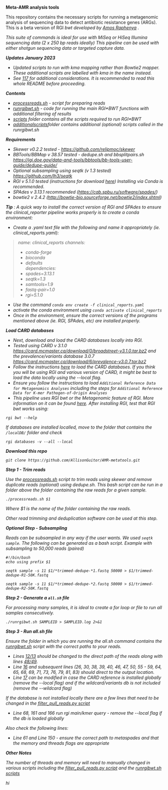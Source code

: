 **Meta-AMR analysis tools**

This repository contains the necessary scripts for running a metagenomic analysis of sequencing data to detect antibiotic resistance genes (ARGs). This is a beta version of RGI <i>bwt<i> developed by [Amos Raphenya](https://github.com/raphenya) . 

This suite of commands is ideal for use with MiSeq or HiSeq Illumina sequencing data (2 x 250 bp reads ideally)
This pipeline can be used with either shotgun sequencing data or targeted capture data. 

**Updates January 2023**
- Updated scripts to run with kma mapping rather than Bowtie2 mapper. These additional scripts are labelled with kma in the name instead. 
- See [117](README.md#L117) for additional considerations. It is recommended to read this whole README before proceeding. 

**Contents**
- [processreads.sh](./processreads.sh) - script for preparing reads
- [runrgibwt.sh](./runrgibwt.sh) - code for running the main RGI*BWT functions with additional filtering of results 
- [scripts](scripts) folder contains all the scripts required to run RGI*BWT
- [additionalscripts](additionalscripts)folder contains additional (optional) scripts called in the runrgibwt.sh 


**Requirements**

- Skewer v0.2.2 tested - https://github.com/relipmoc/skewer 
- BBTools/BBMap v 38.57 tested - dedupe.sh and bbsplitpairs.sh https://jgi.doe.gov/data-and-tools/bbtools/bb-tools-user-guide/dedupe-guide/ 
- Optional subsampling using seqtk (v 1.3 tested) https://github.com/lh3/seqtk
- RGI v 5.1.0 tested (instructions for download [here](https://github.com/arpcard/rgi)) Installing via Conda is recommended.
- SPAdes v 3.13.1 recommended (https://cab.spbu.ru/software/spades/)
- bowtie2 v 2.4.2  (http://bowtie-bio.sourceforge.net/bowtie2/index.shtml)

**Tip** : A quick way to install the correct version of RGI and SPAdes to ensure the clinical_reporter pipeline works properly is to create a conda environment:
- Create a .yaml text file with the following and name it appropriately (ie. clinical_reports.yaml): 
> name: clinical_reports
> channels:       
>   - conda-forge 
>   - bioconda    
>   - defaults  
> dependencies:    
>   - spades=3.13.1
>   - seqtk=1.3
>   - samtools=1.9
>   - fastq-pair=1.0
>   - rgi=5.1.0
- Use the command `conda env create -f clinical_reports.yaml`
- activate the conda environment using `conda activate clinical_reports`
- Once in the environment, ensure the correct versions of the programs mentioned above (ie. RGI, SPAdes, etc) are installed properly. 

**Load CARD databases**
- Next, download and load the CARD databases locally into RGI. 
-   Tested using CARD v 3.1.0 https://card.mcmaster.ca/download/0/broadstreet-v3.1.0.tar.bz2 and the prevalence/variants database 3.0.7 https://card.mcmaster.ca/download/6/prevalence-v3.0.7.tar.bz2 
- Follow the instructions [here](https://github.com/arpcard/rgi#id42) to load the CARD databases. If you think you will be using RGI and various version of CARD, it might be best to load the data locally using the --local flag. 
- Ensure you follow the instructions to load `Additional Reference Data for Metagenomics Analyses` including the steps for `Additional Reference Data for K-mer Pathogen-of-Origin Analyses`
- This pipeline uses RGI <i>bwt<i> or the Metagenomic feature of RGI. More information on it can be found [here](https://github.com/arpcard/rgi#id51). After installing RGI, test that RGI <i>bwt<i> works using: 
```
rgi bwt --help
```
If databases are installed localled, move to the folder that contains the `/localDB/` folder and check
```
rgi databases -v --all --local
```
**Download this repo**
```
git clone https://github.com/AllisonGuitor/AMR-metatools.git
```
 
**Step 1 - Trim reads**

Use the [processreads.sh](processreads.sh) script to trim reads using skewer and remove duplicate reads (optional) using dedupe.sh. 
This bash script can be run in a folder above the folder containing the raw reads for a given sample. 

```
./processreads.sh $1
``` 

Where $1 is the name of the folder containing the raw reads. 

Other read trimming and deduplication software can be used at this step. 

**Optional Step - Subsampling**

Reads can be subsampled in any way if the user wants. We used `seqtk sample`. The following can be generated as a bash script. Example with subsampling to 50,000 reads (paired)

```
#!/bin/bash
echo using prefix $1
 
seqtk sample -s 11 $1/*trimmed-dedupe-*1.fastq 50000 > $1/trimmed-dedupe-R1-50K.fastq

seqtk sample -s 11 $1/*trimmed-dedupe-*2.fastq 50000 > $1/trimmed-dedupe-R2-50K.fastq
```

**Step 2 - Generate a `all.sh` file**

For processing many samples, it is ideal to create a for loop or file to run all samples consecutively. 

```
./runrgibwt.sh SAMPLEID > SAMPLEID.log 2>&1
```

**Step 3 - Run all.sh file**

Ensure the folder in which you are running the all.sh command contains the [runrgibwt.sh](runrgibwt.sh) script with the correct paths to your reads. 

- Lines [12/13](runrgibwt.sh#L12) should be changed to the direct path of the reads along with lines [48/49](runrgibwt.sh#L48). 
- Line [16](runrgibwt.sh#L16) and subsequent lines (26, 30, 38, 39, 40, 46, 47, 50, 55 - 59, 64, 65, 68, 69, 71, 73, 76, 79, 81, 83) should direct to the output location. 
- Line [17](runrgibwt.sh#L17) can be modified in case the CARD reference is installed globally (remove the --local flag) and if the wildcard/variants db is not included (remove the --wildcard flag)

If the database is not installed locally there are a few lines that need to be changed in the [filter_pull_reads.py script](scripts/filter_pull_reads.py)

- Line 68, 161 and 166 run rgi main/kmer query - remove the --local flag if the db is loaded globally

Also check the following lines: 
- Line 61 and Line 150 - ensure the correct path to metaspades and that the memory and threads flags are appropriate


**Other Notes**

The number of threads and memory will need to manually changed in various scripts including the [filter_pull_reads.py script](scripts/filter_pull_reads.py) and the [runrgibwt.sh scripts](runrgibwt.sh)

hi


